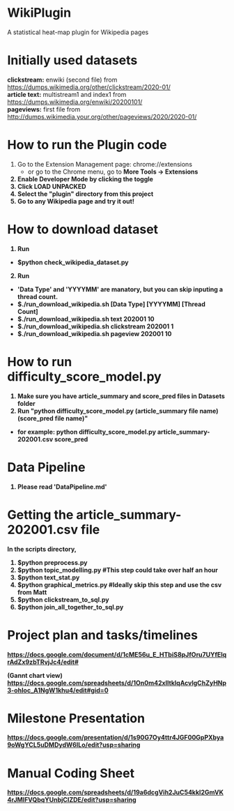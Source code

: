 # WikiPlugin
A statistical heat-map plugin for Wikipedia pages

# Initially used datasets
<b>clickstream:</b> enwiki (second file) from https://dumps.wikimedia.org/other/clickstream/2020-01/ <br>
<b>article text:</b> multistream1 and index1 from https://dumps.wikimedia.org/enwiki/20200101/ <br>
<b>pageviews:</b> first file from http://dumps.wikimedia.your.org/other/pageviews/2020/2020-01/ <br>

# How to run the Plugin code
1. Go to the Extension Management page: chrome://extensions
	- or go to the Chrome menu, go to <b>More Tools<b> -> <b>Extensions<b> <br>
2. Enable Developer Mode by clicking the toggle <br>
3. Click <b>LOAD UNPACKED<b> <br>
4. Select the "plugin" directory from this project <br>
5. Go to any Wikipedia page and try it out! <br>

# How to download dataset 
1. Run 
- $python check_wikipedia_dataset.py
2. Run
- 'Data Type' and 'YYYYMM' are manatory, but you can skip inputing a thread count.
- $./run_download_wikipedia.sh [Data Type] [YYYYMM] [Thread Count]
- $./run_download_wikipedia.sh text 202001 10
- $./run_download_wikipedia.sh clickstream 202001 1
- $./run_download_wikipedia.sh pageview 202001 10

# How to run difficulty_score_model.py
1. Make sure you have article_summary and score_pred files in Datasets folder
2. Run "python difficulty_score_model.py (article_summary file name) (score_pred file name)"
- for example: python difficulty_score_model.py article_summary-202001.csv score_pred

# Data Pipeline
1. Please read 'DataPipeline.md'


# Getting the article_summary-202001.csv file
In the scripts directory,
1. $python preprocess.py
2. $python topic_modelling.py #This step could take over half an hour
3. $python text_stat.py
4. $python graphical_metrics.py #Ideally skip this step and use the csv from Matt
5. $python clickstream_to_sql.py
6. $python join_all_together_to_sql.py


# Project plan and tasks/timelines
https://docs.google.com/document/d/1cME56u_E_HTbiS8pJfOru7UYfElqrAdZx9zbTRvjJc4/edit#

(Gannt chart view) https://docs.google.com/spreadsheets/d/1On0m42xIltklqAcvlgChZyHNp3-ohIoc_A1NgW1khu4/edit#gid=0

# Milestone Presentation
https://docs.google.com/presentation/d/1s90G7Oy4ttr4JGF00GpPXbya9oWgYCL5uDMDydW6ILo/edit?usp=sharing

# Manual Coding Sheet
https://docs.google.com/spreadsheets/d/19a6dcgVih2JuC54kkl2GmVK4rJMlFVQbqYUnbjCIZDE/edit?usp=sharing
	
	    	